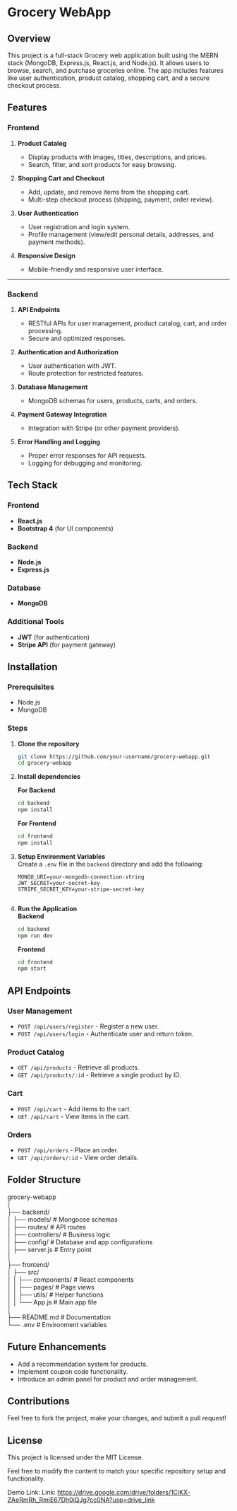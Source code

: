 
# Grocery WebApp  

## Overview  
This project is a full-stack Grocery web application built using the MERN stack (MongoDB, Express.js, React.js, and Node.js). It allows users to browse, search, and purchase groceries online. The app includes features like user authentication, product catalog, shopping cart, and a secure checkout process.



## Features  

### Frontend  
1. **Product Catalog**  
   - Display products with images, titles, descriptions, and prices.  
   - Search, filter, and sort products for easy browsing.  

2. **Shopping Cart and Checkout**  
   - Add, update, and remove items from the shopping cart.  
   - Multi-step checkout process (shipping, payment, order review).  

3. **User Authentication**  
   - User registration and login system.  
   - Profile management (view/edit personal details, addresses, and payment methods).  

4. **Responsive Design**  
   - Mobile-friendly and responsive user interface.  

---

### Backend  
1. **API Endpoints**  
   - RESTful APIs for user management, product catalog, cart, and order processing.  
   - Secure and optimized responses.  

2. **Authentication and Authorization**  
   - User authentication with JWT.  
   - Route protection for restricted features.  

3. **Database Management**  
   - MongoDB schemas for users, products, carts, and orders.  

4. **Payment Gateway Integration**  
   - Integration with Stripe (or other payment providers).  

5. **Error Handling and Logging**  
   - Proper error responses for API requests.  
   - Logging for debugging and monitoring.  



## Tech Stack  

### Frontend  
- **React.js**  
- **Bootstrap 4** (for UI components)  

### Backend  
- **Node.js**  
- **Express.js**  

### Database  
- **MongoDB**  

### Additional Tools  
- **JWT** (for authentication)  
- **Stripe API** (for payment gateway)  


## Installation  

### Prerequisites  
- Node.js  
- MongoDB  

### Steps  
1. **Clone the repository**  
   ```bash  
   git clone https://github.com/your-username/grocery-webapp.git  
   cd grocery-webapp  
   ```  

2. **Install dependencies**  

   **For Backend**  
   ```bash  
   cd backend  
   npm install  
   ```  

   **For Frontend**  
   ```bash  
   cd frontend  
   npm install  
   ```  

3. **Setup Environment Variables**  
   Create a `.env` file in the `backend` directory and add the following:  
   ```env  
   MONGO_URI=your-mongodb-connection-string  
   JWT_SECRET=your-secret-key  
   STRIPE_SECRET_KEY=your-stripe-secret-key  
  

4. **Run the Application**  
   **Backend**  
   ```bash  
   cd backend  
   npm run dev  
   ```  
   **Frontend**  
   ```bash  
   cd frontend  
   npm start  
   ```  



## API Endpoints  

### User Management  
- `POST /api/users/register` - Register a new user.  
- `POST /api/users/login` - Authenticate user and return token.  

### Product Catalog  
- `GET /api/products` - Retrieve all products.  
- `GET /api/products/:id` - Retrieve a single product by ID.  

### Cart  
- `POST /api/cart` - Add items to the cart.  
- `GET /api/cart` - View items in the cart.  

### Orders  
- `POST /api/orders` - Place an order.  
- `GET /api/orders/:id` - View order details.  



## Folder Structure  


grocery-webapp  
│  
├── backend/  
│   ├── models/         # Mongoose schemas  
│   ├── routes/         # API routes  
│   ├── controllers/    # Business logic  
│   ├── config/         # Database and app configurations  
│   ├── server.js       # Entry point  
│  
├── frontend/  
│   ├── src/  
│   │   ├── components/ # React components  
│   │   ├── pages/      # Page views  
│   │   ├── utils/      # Helper functions  
│   │   └── App.js      # Main app file  
│  
├── README.md           # Documentation  
└── .env                # Environment variables  


## Future Enhancements  
- Add a recommendation system for products.  
- Implement coupon code functionality.  
- Introduce an admin panel for product and order management.  


## Contributions  
Feel free to fork the project, make your changes, and submit a pull request!  



## License  
This project is licensed under the MIT License.  

Feel free to modify the content to match your specific repository setup and functionality.

Demo Link:
Link: https://drive.google.com/drive/folders/1CiKX-ZAeRmRh_RmiE67Dh0iQJg7cc0NA?usp=drive_link 



